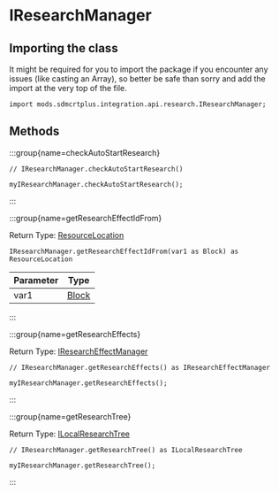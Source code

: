 # IResearchManager

## Importing the class

It might be required for you to import the package if you encounter any issues (like casting an Array), so better be safe than sorry and add the import at the very top of the file.
```zenscript
import mods.sdmcrtplus.integration.api.research.IResearchManager;
```


## Methods

:::group{name=checkAutoStartResearch}

```zenscript
// IResearchManager.checkAutoStartResearch()

myIResearchManager.checkAutoStartResearch();
```

:::

:::group{name=getResearchEffectIdFrom}

Return Type: [ResourceLocation](/vanilla/api/resource/ResourceLocation)

```zenscript
IResearchManager.getResearchEffectIdFrom(var1 as Block) as ResourceLocation
```

| Parameter |               Type                |
|-----------|-----------------------------------|
| var1      | [Block](/vanilla/api/block/Block) |


:::

:::group{name=getResearchEffects}

Return Type: [IResearchEffectManager](/mods/sdmcrtplus/integration/minecolonies/api/research/effects/IResearchEffectManager)

```zenscript
// IResearchManager.getResearchEffects() as IResearchEffectManager

myIResearchManager.getResearchEffects();
```

:::

:::group{name=getResearchTree}

Return Type: [ILocalResearchTree](/mods/sdmcrtplus/integration/minecolonies/api/research/ILocalResearchTree)

```zenscript
// IResearchManager.getResearchTree() as ILocalResearchTree

myIResearchManager.getResearchTree();
```

:::



